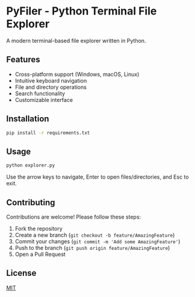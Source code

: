 # PyFiler - Python Terminal File Explorer

A modern terminal-based file explorer written in Python.

## Features

- Cross-platform support (Windows, macOS, Linux)
- Intuitive keyboard navigation
- File and directory operations
- Search functionality
- Customizable interface

## Installation

```bash
pip install -r requirements.txt
```

## Usage

```bash
python explorer.py
```

Use the arrow keys to navigate, Enter to open files/directories, and Esc to exit.

## Contributing

Contributions are welcome! Please follow these steps:

1. Fork the repository
2. Create a new branch (`git checkout -b feature/AmazingFeature`)
3. Commit your changes (`git commit -m 'Add some AmazingFeature'`)
4. Push to the branch (`git push origin feature/AmazingFeature`)
5. Open a Pull Request

## License

[MIT](https://choosealicense.com/licenses/mit/)